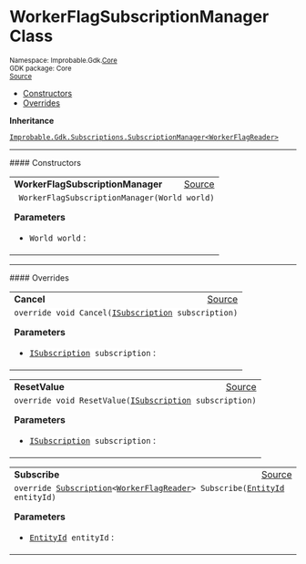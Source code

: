 
# WorkerFlagSubscriptionManager Class
<sup>
Namespace: Improbable.Gdk.<a href="{{urlRoot}}/api/core-index">Core</a><br/>
GDK package: Core<br/>
<a href="https://www.github.com/spatialos/gdk-for-unity/blob/b136dc2b/workers/unity/Packages/com.improbable.gdk.core/Subscriptions/StandardSubscriptionManagers/WorkerFlagSubscriptionManager.cs/#L9">Source</a>
<style>
a code {
                    padding: 0em 0.25em!important;
}
code {
                    background-color: #ffffff!important;
}
</style>
</sup>
<nav id="pageToc" class="page-toc"><ul><li><a href="#constructors">Constructors</a>
<li><a href="#overrides">Overrides</a>
</ul></nav>



</p>

<b>Inheritance</b>

<code><a href="{{urlRoot}}/api/subscriptions/subscription-manager">Improbable.Gdk.Subscriptions.SubscriptionManager&lt;WorkerFlagReader&gt;</a></code>










</p>
<hr style="width:100%; border-top-color:#d8d8d8" />
#### Constructors


</p>




<table width="100%">
    <tr>
        <td style="border-right:none"><b>WorkerFlagSubscriptionManager</b></td>
        <td style="border-left:none; text-align:right"><a href="https://www.github.com/spatialos/gdk-for-unity/blob/b136dc2b/workers/unity/Packages/com.improbable.gdk.core/Subscriptions/StandardSubscriptionManagers/WorkerFlagSubscriptionManager.cs/#L15">Source</a></td>
    </tr>
    <tr>
        <td colspan="2">
<code> WorkerFlagSubscriptionManager(World world)</code></p>



</p>

<b>Parameters</b>

<ul>
<li><code>World world</code> : </li>
</ul>





</td>
    </tr>
</table>





</p>
<hr style="width:100%; border-top-color:#d8d8d8" />
#### Overrides


</p>




<table width="100%">
    <tr>
        <td style="border-right:none"><b>Cancel</b></td>
        <td style="border-left:none; text-align:right"><a href="https://www.github.com/spatialos/gdk-for-unity/blob/b136dc2b/workers/unity/Packages/com.improbable.gdk.core/Subscriptions/StandardSubscriptionManagers/WorkerFlagSubscriptionManager.cs/#L20">Source</a></td>
    </tr>
    <tr>
        <td colspan="2">
<code>override void Cancel(<a href="{{urlRoot}}/api/subscriptions/i-subscription">ISubscription</a> subscription)</code></p>



</p>

<b>Parameters</b>

<ul>
<li><code><a href="{{urlRoot}}/api/subscriptions/i-subscription">ISubscription</a> subscription</code> : </li>
</ul>





</td>
    </tr>
</table>


<table width="100%">
    <tr>
        <td style="border-right:none"><b>ResetValue</b></td>
        <td style="border-left:none; text-align:right"><a href="https://www.github.com/spatialos/gdk-for-unity/blob/b136dc2b/workers/unity/Packages/com.improbable.gdk.core/Subscriptions/StandardSubscriptionManagers/WorkerFlagSubscriptionManager.cs/#L29">Source</a></td>
    </tr>
    <tr>
        <td colspan="2">
<code>override void ResetValue(<a href="{{urlRoot}}/api/subscriptions/i-subscription">ISubscription</a> subscription)</code></p>



</p>

<b>Parameters</b>

<ul>
<li><code><a href="{{urlRoot}}/api/subscriptions/i-subscription">ISubscription</a> subscription</code> : </li>
</ul>





</td>
    </tr>
</table>


<table width="100%">
    <tr>
        <td style="border-right:none"><b>Subscribe</b></td>
        <td style="border-left:none; text-align:right"><a href="https://www.github.com/spatialos/gdk-for-unity/blob/b136dc2b/workers/unity/Packages/com.improbable.gdk.core/Subscriptions/StandardSubscriptionManagers/WorkerFlagSubscriptionManager.cs/#L36">Source</a></td>
    </tr>
    <tr>
        <td colspan="2">
<code>override <a href="{{urlRoot}}/api/subscriptions/subscription">Subscription</a>&lt;<a href="{{urlRoot}}/api/core/worker-flag-reader">WorkerFlagReader</a>&gt; Subscribe(<a href="{{urlRoot}}/api/core/entity-id">EntityId</a> entityId)</code></p>



</p>

<b>Parameters</b>

<ul>
<li><code><a href="{{urlRoot}}/api/core/entity-id">EntityId</a> entityId</code> : </li>
</ul>





</td>
    </tr>
</table>




